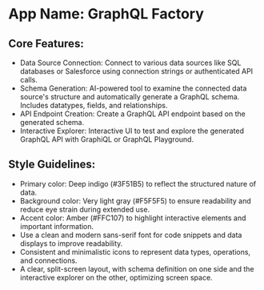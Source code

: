 # **App Name**: GraphQL Factory

## Core Features:

- Data Source Connection: Connect to various data sources like SQL databases or Salesforce using connection strings or authenticated API calls.
- Schema Generation: AI-powered tool to examine the connected data source's structure and automatically generate a GraphQL schema.  Includes datatypes, fields, and relationships.
- API Endpoint Creation: Create a GraphQL API endpoint based on the generated schema.
- Interactive Explorer: Interactive UI to test and explore the generated GraphQL API with GraphiQL or GraphQL Playground.

## Style Guidelines:

- Primary color: Deep indigo (#3F51B5) to reflect the structured nature of data.
- Background color: Very light gray (#F5F5F5) to ensure readability and reduce eye strain during extended use.
- Accent color: Amber (#FFC107) to highlight interactive elements and important information.
- Use a clean and modern sans-serif font for code snippets and data displays to improve readability.
- Consistent and minimalistic icons to represent data types, operations, and connections.
- A clear, split-screen layout, with schema definition on one side and the interactive explorer on the other, optimizing screen space.